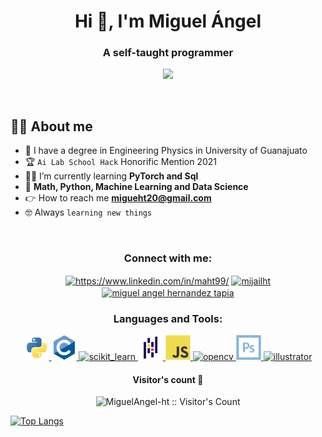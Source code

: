 <h1 align="center">Hi 👋, I'm Miguel Ángel </h1>
<h3 align="center">A self-taught programmer </h3>



<p align="center">
  <a href="https://github.com/DenverCoder1/readme-typing-svg"><img src="https://readme-typing-svg.herokuapp.com?font=Fira+Code&pause=1000&color=F77A3C&width=435&lines=The+five+boxing+wizards+jump+quickly&lines=Physical+Engineer;Honorific+Mention+2021;Pysics,+Math,+Python...;Machine+Learning+and+Data+Science;migueht20@gmail.com;Always%20learning%20new%20things&center=true&width=500&height=50"></a>
</p>


<br>

## :sassy_man:  About me
- :school: I have a degree in Engineering Physics in University of Guanajuato
- :trophy: `Ai Lab School Hack` Honorific Mention 2021
- :student:  I’m currently learning **PyTorch and Sql**
- :thinking: **Math, Python, Machine Learning and Data Science**
- 👉 How to reach me **migueht20@gmail.com**
- :nerd_face: Always `learning new things`

<br>



<h3 align="center">Connect with me:</h3>
<p align="center">
<a href="https://linkedin.com/in/maht99/" target="blank"><img align="center" src="https://raw.githubusercontent.com/rahuldkjain/github-profile-readme-generator/master/src/images/icons/Social/linked-in-alt.svg" alt="https://www.linkedin.com/in/maht99/" height="30" width="40" /></a>
<a href="https://instagram.com/mijailht" target="blank"><img align="center" src="https://raw.githubusercontent.com/rahuldkjain/github-profile-readme-generator/master/src/images/icons/Social/instagram.svg" alt="mijailht" height="30" width="40" /></a>
<a href="https://www.youtube.com/channel/UCe24tauE3QCEFlq-GyiK4fw/featured" target="blank"><img align="center" src="https://raw.githubusercontent.com/rahuldkjain/github-profile-readme-generator/master/src/images/icons/Social/youtube.svg" alt="miguel angel hernandez tapia" height="30" width="40" /></a>
</p>



<h3 align="center">Languages and Tools:</h3>
<p align="center"> <a href="https://www.python.org" target="_blank" rel="noreferrer"> <img src="https://raw.githubusercontent.com/devicons/devicon/master/icons/python/python-original.svg" alt="python" width="40" height="40"/> </a> <a href="https://www.cprogramming.com/" target="_blank" rel="noreferrer"> <img src="https://raw.githubusercontent.com/devicons/devicon/master/icons/c/c-original.svg" alt="c" width="40" height="40"/> </a>  <a href="https://scikit-learn.org/" target="_blank" rel="noreferrer"> <img src="https://upload.wikimedia.org/wikipedia/commons/0/05/Scikit_learn_logo_small.svg" alt="scikit_learn" width="40" height="40"/> </a>  <a href="https://pandas.pydata.org/" target="_blank" rel="noreferrer"> <img src="https://raw.githubusercontent.com/devicons/devicon/2ae2a900d2f041da66e950e4d48052658d850630/icons/pandas/pandas-original.svg" alt="pandas" width="40" height="40"/> </a> <a href="https://developer.mozilla.org/en-US/docs/Web/JavaScript" target="_blank" rel="noreferrer"> <img src="https://raw.githubusercontent.com/devicons/devicon/master/icons/javascript/javascript-original.svg" alt="javascript" width="40" height="40"/> </a> <a href="https://opencv.org/" target="_blank" rel="noreferrer"> <img src="https://www.vectorlogo.zone/logos/opencv/opencv-icon.svg" alt="opencv" width="40" height="40"/> </a> <a href="https://www.photoshop.com/en" target="_blank" rel="noreferrer"> <img src="https://raw.githubusercontent.com/devicons/devicon/master/icons/photoshop/photoshop-line.svg" alt="photoshop" width="40" height="40"/> </a> <a href="https://www.adobe.com/in/products/illustrator.html" target="_blank" rel="noreferrer"> <img src="https://www.vectorlogo.zone/logos/adobe_illustrator/adobe_illustrator-icon.svg" alt="illustrator" width="40" height="40"/>  </a> </p>


<h4 align="center">Visitor's count 👀</h4>
<p align="center"><img src="https://profile-counter.glitch.me/{MiguelAngel-ht}/count.svg" alt="MiguelAngel-ht :: Visitor's Count" /></p>


[![Top Langs](https://github-readme-stats.vercel.app/api/top-langs/?username=MiguelAngel-ht&layout=compact&hide=jupyter%20notebook)](https://github.com/MiguelAngel-ht/github-readme-stats)


<!---
MiguelAngel-ht/MiguelAngel-ht is a ✨ special ✨ repository because its `README.md` (this file) appears on your GitHub profile.
You can click the Preview link to take a look at your changes.
--->
